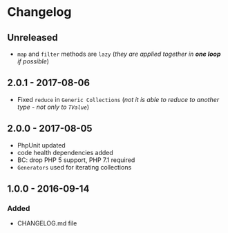 # Changelog

<!-- There is always Unreleased section on the top. Subsections (Added, Changed, Fixed, Removed) should be added as needed. -->
## Unreleased
- `map` and `filter` methods are `lazy` (_they are applied together in **one loop** if possible_)

## 2.0.1 - 2017-08-06
- Fixed `reduce` in `Generic Collections` (_not it is able to reduce to another type - not only to `TValue`_)

## 2.0.0 - 2017-08-05
- PhpUnit updated
- code health dependencies added
- BC: drop PHP 5 support, PHP 7.1 required
- `Generators` used for iterating collections

## 1.0.0 - 2016-09-14
### Added
- CHANGELOG.md file
